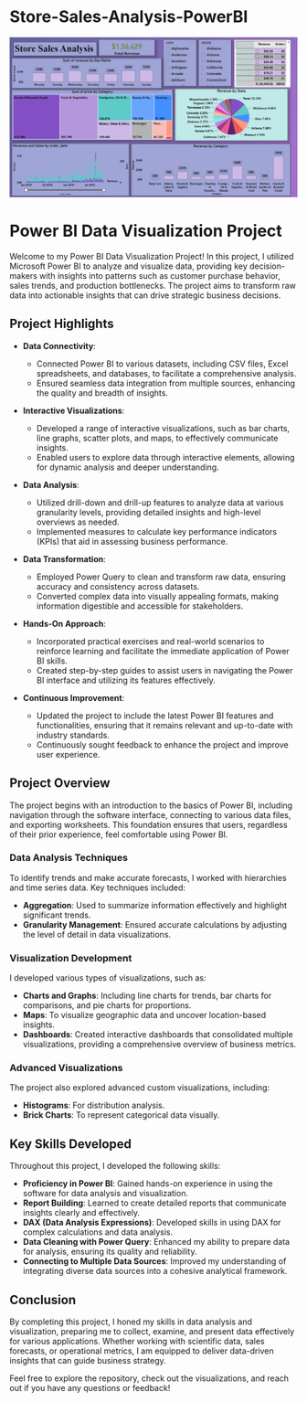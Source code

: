 # Store-Sales-Analysis-PowerBI

![Store Sales Analysis](https://github.com/krAman00/Store-Sales-Analysis-PowerBI/blob/main/Power%20BI%20Project.png)


# Power BI Data Visualization Project

Welcome to my Power BI Data Visualization Project! In this project, I utilized Microsoft Power BI to analyze and visualize data, providing key decision-makers with insights into patterns such as customer purchase behavior, sales trends, and production bottlenecks. The project aims to transform raw data into actionable insights that can drive strategic business decisions.

## Project Highlights
- **Data Connectivity**: 
  - Connected Power BI to various datasets, including CSV files, Excel spreadsheets, and databases, to facilitate a comprehensive analysis.
  - Ensured seamless data integration from multiple sources, enhancing the quality and breadth of insights.

- **Interactive Visualizations**: 
  - Developed a range of interactive visualizations, such as bar charts, line graphs, scatter plots, and maps, to effectively communicate insights.
  - Enabled users to explore data through interactive elements, allowing for dynamic analysis and deeper understanding.

- **Data Analysis**: 
  - Utilized drill-down and drill-up features to analyze data at various granularity levels, providing detailed insights and high-level overviews as needed.
  - Implemented measures to calculate key performance indicators (KPIs) that aid in assessing business performance.

- **Data Transformation**: 
  - Employed Power Query to clean and transform raw data, ensuring accuracy and consistency across datasets.
  - Converted complex data into visually appealing formats, making information digestible and accessible for stakeholders.

- **Hands-On Approach**: 
  - Incorporated practical exercises and real-world scenarios to reinforce learning and facilitate the immediate application of Power BI skills.
  - Created step-by-step guides to assist users in navigating the Power BI interface and utilizing its features effectively.

- **Continuous Improvement**: 
  - Updated the project to include the latest Power BI features and functionalities, ensuring that it remains relevant and up-to-date with industry standards.
  - Continuously sought feedback to enhance the project and improve user experience.


## Project Overview
The project begins with an introduction to the basics of Power BI, including navigation through the software interface, connecting to various data files, and exporting worksheets. This foundation ensures that users, regardless of their prior experience, feel comfortable using Power BI.

### Data Analysis Techniques
To identify trends and make accurate forecasts, I worked with hierarchies and time series data. Key techniques included:
- **Aggregation**: Used to summarize information effectively and highlight significant trends.
- **Granularity Management**: Ensured accurate calculations by adjusting the level of detail in data visualizations.

### Visualization Development
I developed various types of visualizations, such as:
- **Charts and Graphs**: Including line charts for trends, bar charts for comparisons, and pie charts for proportions.
- **Maps**: To visualize geographic data and uncover location-based insights.
- **Dashboards**: Created interactive dashboards that consolidated multiple visualizations, providing a comprehensive overview of business metrics.

### Advanced Visualizations
The project also explored advanced custom visualizations, including:
- **Histograms**: For distribution analysis.
- **Brick Charts**: To represent categorical data visually.

## Key Skills Developed
Throughout this project, I developed the following skills:
- **Proficiency in Power BI**: Gained hands-on experience in using the software for data analysis and visualization.
- **Report Building**: Learned to create detailed reports that communicate insights clearly and effectively.
- **DAX (Data Analysis Expressions)**: Developed skills in using DAX for complex calculations and data analysis.
- **Data Cleaning with Power Query**: Enhanced my ability to prepare data for analysis, ensuring its quality and reliability.
- **Connecting to Multiple Data Sources**: Improved my understanding of integrating diverse data sources into a cohesive analytical framework.

## Conclusion
By completing this project, I honed my skills in data analysis and visualization, preparing me to collect, examine, and present data effectively for various applications. Whether working with scientific data, sales forecasts, or operational metrics, I am equipped to deliver data-driven insights that can guide business strategy.

Feel free to explore the repository, check out the visualizations, and reach out if you have any questions or feedback!
